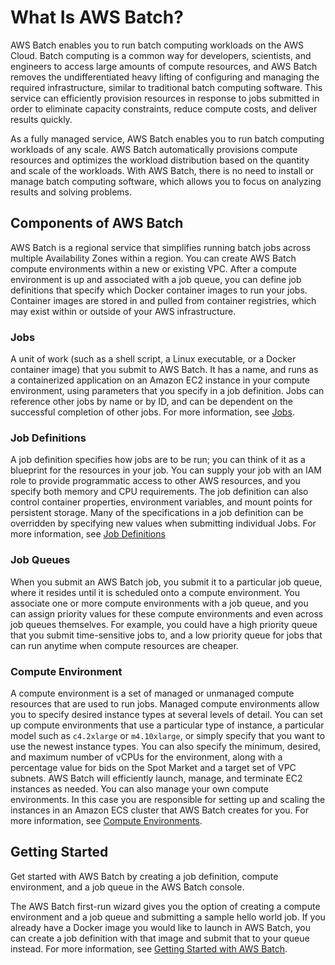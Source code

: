 # What Is AWS Batch?<a name="what-is-batch"></a>

AWS Batch enables you to run batch computing workloads on the AWS Cloud\. Batch computing is a common way for developers, scientists, and engineers to access large amounts of compute resources, and AWS Batch removes the undifferentiated heavy lifting of configuring and managing the required infrastructure, similar to traditional batch computing software\. This service can efficiently provision resources in response to jobs submitted in order to eliminate capacity constraints, reduce compute costs, and deliver results quickly\.

As a fully managed service, AWS Batch enables you to run batch computing workloads of any scale\. AWS Batch automatically provisions compute resources and optimizes the workload distribution based on the quantity and scale of the workloads\. With AWS Batch, there is no need to install or manage batch computing software, which allows you to focus on analyzing results and solving problems\.

## Components of AWS Batch<a name="batch_components"></a>

AWS Batch is a regional service that simplifies running batch jobs across multiple Availability Zones within a region\. You can create AWS Batch compute environments within a new or existing VPC\. After a compute environment is up and associated with a job queue, you can define job definitions that specify which Docker container images to run your jobs\. Container images are stored in and pulled from container registries, which may exist within or outside of your AWS infrastructure\.

### Jobs<a name="component_job"></a>

A unit of work \(such as a shell script, a Linux executable, or a Docker container image\) that you submit to AWS Batch\. It has a name, and runs as a containerized application on an Amazon EC2 instance in your compute environment, using parameters that you specify in a job definition\. Jobs can reference other jobs by name or by ID, and can be dependent on the successful completion of other jobs\. For more information, see [Jobs](jobs.md)\.

### Job Definitions<a name="component_job_definition"></a>

A job definition specifies how jobs are to be run; you can think of it as a blueprint for the resources in your job\. You can supply your job with an IAM role to provide programmatic access to other AWS resources, and you specify both memory and CPU requirements\. The job definition can also control container properties, environment variables, and mount points for persistent storage\. Many of the specifications in a job definition can be overridden by specifying new values when submitting individual Jobs\. For more information, see [Job Definitions](job_definitions.md)

### Job Queues<a name="component_job_queue"></a>

When you submit an AWS Batch job, you submit it to a particular job queue, where it resides until it is scheduled onto a compute environment\. You associate one or more compute environments with a job queue, and you can assign priority values for these compute environments and even across job queues themselves\. For example, you could have a high priority queue that you submit time\-sensitive jobs to, and a low priority queue for jobs that can run anytime when compute resources are cheaper\.

### Compute Environment<a name="component_compute_environment"></a>

A compute environment is a set of managed or unmanaged compute resources that are used to run jobs\. Managed compute environments allow you to specify desired instance types at several levels of detail\. You can set up compute environments that use a particular type of instance, a particular model such as `c4.2xlarge` or `m4.10xlarge`, or simply specify that you want to use the newest instance types\. You can also specify the minimum, desired, and maximum number of vCPUs for the environment, along with a percentage value for bids on the Spot Market and a target set of VPC subnets\. AWS Batch will efficiently launch, manage, and terminate EC2 instances as needed\. You can also manage your own compute environments\. In this case you are responsible for setting up and scaling the instances in an Amazon ECS cluster that AWS Batch creates for you\. For more information, see [Compute Environments](compute_environments.md)\.

## Getting Started<a name="intro_getting_started"></a>

Get started with AWS Batch by creating a job definition, compute environment, and a job queue in the AWS Batch console\. 

The AWS Batch first\-run wizard gives you the option of creating a compute environment and a job queue and submitting a sample hello world job\. If you already have a Docker image you would like to launch in AWS Batch, you can create a job definition with that image and submit that to your queue instead\. For more information, see [Getting Started with AWS Batch](Batch_GetStarted.md)\.
